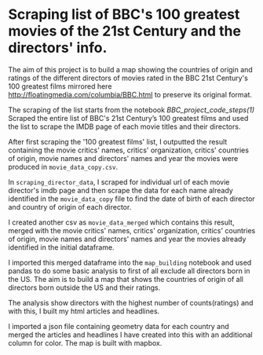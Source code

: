 # Scraping list of BBC's 100 greatest movies  of the 21st Century and the directors' info.

The aim of this project is to build a map showing the countries of origin and ratings of the different directors of movies rated in the BBC 21st Century's 100 greatest films mirrored here http://floatingmedia.com/columbia/BBC.html to preserve its original format.

The scraping of the list starts from the notebook *BBC_project_code_steps(1)* Scraped the entire list of BBC's 21st Century’s 100 greatest films and used the list to scrape the IMDB page of each movie titles and their directors.

After first scraping the '100 greatest films' list, I outputted the result containing the movie critics' names, critics' organization, critics' countries of origin, movie names  and directors' names and year the movies were produced in `movie_data_copy.csv`.

In `scraping_director_data`, I scraped for individual url of each movie director's imdb page and then scrape the data for each name already identified in the `movie_data_copy` file to find the date of birth of each director and country of origin of each director.

I created another csv as `movie_data_merged` which contains this result, merged with the movie critics' names, critics' organization, critics' countries of origin, movie names  and directors' names and year the movies already identified in the initial dataframe.

I imported this merged dataframe into the `map_building` notebook and used pandas to do some basic analysis to first of all exclude all directors born in the US. The aim is to build a map that shows the countries of origin of all directors born outside the US and their ratings.

The analysis show directors with the highest number of counts(ratings) and with this, I built my html articles and headlines.

I imported a json file containing geometry data for each country and merged the articles and headlines I have created into this with an additional column for color.
The map is built with mapbox.
